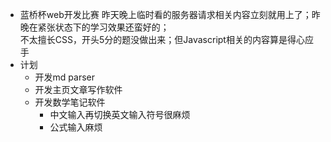 - 蓝桥杯web开发比赛
昨天晚上临时看的服务器请求相关内容立刻就用上了；昨晚在紧张状态下的学习效果还蛮好的；  
不太擅长CSS，开头5分的题没做出来；但Javascript相关的内容算是得心应手
- 计划
    - 开发md parser
    - 开发主页文章写作软件
    - 开发数学笔记软件
        - 中文输入再切换英文输入符号很麻烦
        - 公式输入麻烦